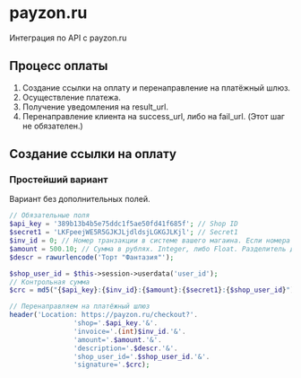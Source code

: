 # payzon.ru
Интеграция по API с payzon.ru

<h2>Процесс оплаты</h2>

1. Создание ссылки на оплату и перенаправление на платёжный шлюз.
2. Осуществление платежа.
3. Получение уведомления на result_url.
4. Перенаправление клиента на success_url, либо на fail_url. (Этот шаг не обязателен.)

<h2>Создание ссылки на оплату</h2>

<h3>Простейший вариант</h3>

Вариант без дополнительных полей.

```php
// Обязательные поля
$api_key = '389b13b4b5e75ddc1f5ae50fd41f685f'; // Shop ID
$secret1 = 'LKFpeejWE5R5GJKJLjdldsjLGKGJLKjl'; // Secret1
$inv_id = 0; // Номер транзакции в системе вашего магаина. Если номера у вас не учитываются, ставьте 0
$amount = 500.10; // Сумма в рублях. Integer, либо Float. Разделитель дробной части — точка.
$descr = rawurlencode('Торт "Фантазия"');

$shop_user_id = $this->session->userdata('user_id');
// Контрольная сумма
$crc = md5("{$api_key}:{$inv_id}:{$amount}:{$secret1}:{$shop_user_id}");

// Перенаправляем на платёжный шлюз
header('Location: https://payzon.ru/checkout?'.
				'shop='.$api_key.'&'.
				'invoice='.(int)$inv_id.'&'.
				'amount='.$amount.'&'.
				'description='.$descr.'&'.
				'shop_user_id='.$shop_user_id.'&'.
				'signature='.$crc);
```
